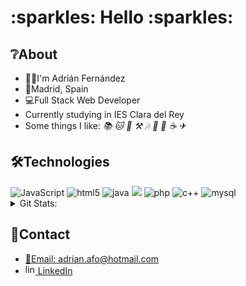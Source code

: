 <h1>:sparkles: Hello :sparkles:</h1>

<p>
    <h2>❔About</h2>
    <ul>
        <li>🙋‍♂️I'm Adrián Fernández</li>
        <li>📍Madrid, Spain</li>
        <li>💻Full Stack Web Developer</li>
        <li>Currently studying in IES Clara del Rey</li>
        <li>Some things I like: <dfn title="reading">📚</dfn> <dfn title="cats">🐱</dfn> <dfn title="biking">🚴</dfn> <dfn title="DIY">⚒</dfn> <dfn title="music">🎶</dfn> <dfn title="jigsaws">🧩</dfn> <dfn title="gardening">🌱</dfn> <dfn title="coffee">☕</dfn> <dfn title="traveling">✈</dfn>
        </li>
    </ul>
</p>

<div>
    <h2>🛠Technologies</h2>
    <img alt="JavaScript" src="https://img.shields.io/badge/JavaScript-F7DF1E?logo=javascript&logoColor=black">
    <img alt="html5" src="https://img.shields.io/badge/-HTML5-E34F26?style=flat-square&logo=html5&logoColor=white">
    <img alt="java" src="https://img.shields.io/badge/Java-ED8B00?logo=java&logoColor=white">
    <img src="https://img.shields.io/badge/jQuery-fuchsia">
    <img alt="php" src="https://img.shields.io/badge/PHP-777BB4?logo=php&logoColor=white">
    <img alt="c++" src="https://img.shields.io/badge/C%2B%2B-00599C?logo=c%2B%2B&logoColor=white">
    <img alt="mysql" src="https://img.shields.io/badge/MySQL-00000F?logo=mysql&logoColor=white"><br>
    <details>
        <summary>Git Stats:</summary>
        <img alt="stats" src="https://github-readme-stats.vercel.app/api?username=adrian-af&theme=blue-green">
    </details>
</div>
<p>
    <h2>🔌Contact</h2>
    <ul>
        <li><a href="mailto:adrian.afo@hotmail.com">📧Email: adrian.afo@hotmail.com</a></li>
        <li><a href="https://www.linkedin.com/in/adrian-afo/"><img src="https://cdn.iconscout.com/icon/free/png-128/linkedin-2752135-2284952.png" alt="linkedin" width="16" height="16"> LinkedIn</a></li>
    </ul>
</p>
